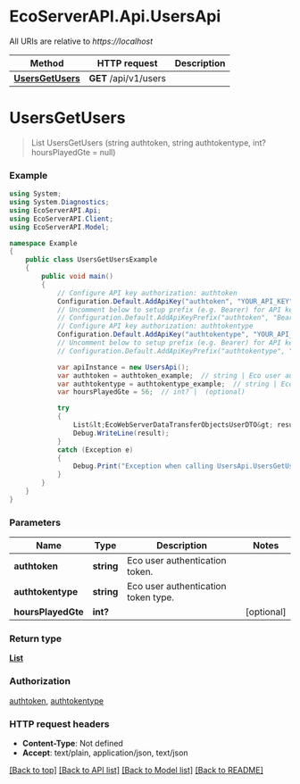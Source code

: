# EcoServerAPI.Api.UsersApi

All URIs are relative to *https://localhost*

Method | HTTP request | Description
------------- | ------------- | -------------
[**UsersGetUsers**](UsersApi.md#usersgetusers) | **GET** /api/v1/users | 


<a name="usersgetusers"></a>
# **UsersGetUsers**
> List<EcoWebServerDataTransferObjectsUserDTO> UsersGetUsers (string authtoken, string authtokentype, int? hoursPlayedGte = null)



### Example
```csharp
using System;
using System.Diagnostics;
using EcoServerAPI.Api;
using EcoServerAPI.Client;
using EcoServerAPI.Model;

namespace Example
{
    public class UsersGetUsersExample
    {
        public void main()
        {
            // Configure API key authorization: authtoken
            Configuration.Default.AddApiKey("authtoken", "YOUR_API_KEY");
            // Uncomment below to setup prefix (e.g. Bearer) for API key, if needed
            // Configuration.Default.AddApiKeyPrefix("authtoken", "Bearer");
            // Configure API key authorization: authtokentype
            Configuration.Default.AddApiKey("authtokentype", "YOUR_API_KEY");
            // Uncomment below to setup prefix (e.g. Bearer) for API key, if needed
            // Configuration.Default.AddApiKeyPrefix("authtokentype", "Bearer");

            var apiInstance = new UsersApi();
            var authtoken = authtoken_example;  // string | Eco user authentication token.
            var authtokentype = authtokentype_example;  // string | Eco user authentication token type.
            var hoursPlayedGte = 56;  // int? |  (optional) 

            try
            {
                List&lt;EcoWebServerDataTransferObjectsUserDTO&gt; result = apiInstance.UsersGetUsers(authtoken, authtokentype, hoursPlayedGte);
                Debug.WriteLine(result);
            }
            catch (Exception e)
            {
                Debug.Print("Exception when calling UsersApi.UsersGetUsers: " + e.Message );
            }
        }
    }
}
```

### Parameters

Name | Type | Description  | Notes
------------- | ------------- | ------------- | -------------
 **authtoken** | **string**| Eco user authentication token. | 
 **authtokentype** | **string**| Eco user authentication token type. | 
 **hoursPlayedGte** | **int?**|  | [optional] 

### Return type

[**List<EcoWebServerDataTransferObjectsUserDTO>**](EcoWebServerDataTransferObjectsUserDTO.md)

### Authorization

[authtoken](../README.md#authtoken), [authtokentype](../README.md#authtokentype)

### HTTP request headers

 - **Content-Type**: Not defined
 - **Accept**: text/plain, application/json, text/json

[[Back to top]](#) [[Back to API list]](../README.md#documentation-for-api-endpoints) [[Back to Model list]](../README.md#documentation-for-models) [[Back to README]](../README.md)

